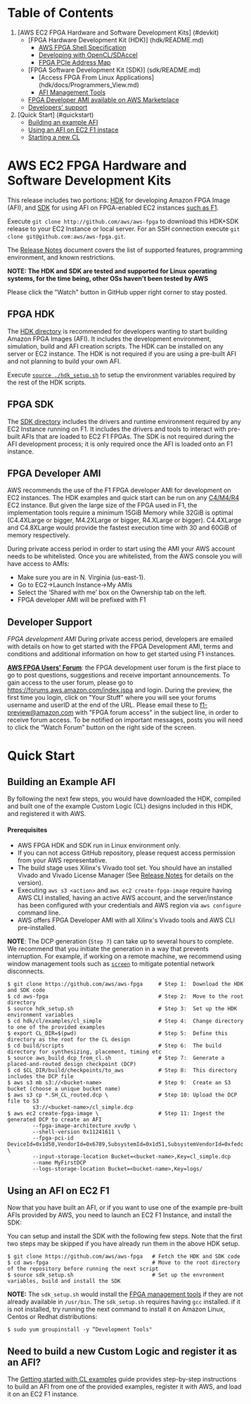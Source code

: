 <span style="display: inline-block;">

# Table of Contents

1. [AWS EC2 FPGA Hardware and Software Development Kits] (#devkit)
    - [FPGA Hardware Development Kit (HDK)] (hdk/README.md)
        - [AWS FPGA Shell Specification](hdk/docs/AWS_Shell_Interface_Specification.md)
        - [Developing with OpenCL/SDAccel](hdk/docs/OpenCL_SDAccel_Development.md)
        - [FPGA PCIe Address Map](hdk/docs/AWS_Fpga_Pcie_Memory_Map.md)
    - [FPGA Software Development Kit (SDK)] (sdk/README.md)
        - [Access FPGA From Linux Applications] (hdk/docs/Programmers_View.md)
        - [AFI Management Tools](sdk/management/fpga_image_tools/README.md)
    - [FPGA Developer AMI available on AWS Marketplace](#devAmi)
    - [Developers' support](#devSupport)
2. [Quick Start] (#quickstart)
    - [Building an example AFI](#buildingAnExample)
    - [Using an AFI on EC2 F1 instace](#usingAfi)
    - [Starting a new CL](#clExamples)

# AWS EC2 FPGA Hardware and Software Development Kits <a name="devkit"></a>

This release includes two portions: [HDK](./hdk) for developing Amazon FPGA Image (AFI),  and [SDK](./sdk) for using AFI on FPGA-enabled EC2 instances [such as F1](https://aws.amazon.com/ec2/instance-types/f1/).

Execute `git clone http://github.com/aws/aws-fpga` to download this HDK+SDK release to your EC2 Instance or local server.
For an SSH connection execute `git clone git@github.com:aws/aws-fpga.git`.

The [Release Notes](./RELEASE_NOTES.md) document covers the list of supported features, programming environment, and known restrictions.

**NOTE: The HDK and SDK are tested and supported for Linux operating systems, for the time being, other OSs haven't been tested by AWS**

Please click the "Watch" button in GitHub upper right corner to stay posted.

## FPGA HDK

The [HDK directory](./hdk) is recommended for developers wanting to start building Amazon FPGA Images (AFI). It includes the development environment, simulation, build and AFI creation scripts.  The HDK can be installed on any server or EC2 instance. The HDK is not required if you are using a pre-built AFI and not planning to build your own AFI.

Execute [`source ./hdk_setup.sh`](./hdk_setup.sh) to setup the environment variables required by the rest of the HDK scripts.

## FPGA SDK

The [SDK directory](./sdk) includes the drivers and runtime environment required by any EC2 Instance running on F1. It includes the drivers and tools to interact with pre-built AFIs that are loaded to EC2 F1 FPGAs. The SDK is not required during the AFI development process; it is only required once the AFI is loaded onto an F1 instance.

## FPGA Developer AMI <a name="devAmi"></a>

AWS recommends the use of the F1 FPGA developer AMI for development on EC2 instances.  The HDK examples and quick start can be run on any [C4/M4/R4](https://aws.amazon.com/ec2/instance-types/) EC2 instance. But given the large size of the FPGA used in F1, the implementation tools require a minimum 15GiB Memory while 32GiB is optimal (C4.4XLarge or bigger, M4.2XLarge or bigger, R4.XLarge or bigger). C4.4XLarge and C4.8XLarge would provide the fastest execution time with 30 and 60GiB of memory respectively. 

During private access period in order to start using the AMI your AWS account needs to be whitelisted.  Once you are whitelisted, from the AWS console you will have access to AMIs:

* Make sure you are in N. Virginia (us-east-1).  
* Go to EC2->Launch Instance->My AMIs
* Select the ‘Shared with me’ box on the Ownership tab on the left.
* FPGA developer AMI will be prefixed with F1 

## Developer Support <a name="devSupport"></a>

*FPGA development AMI* During private access period, developers are emailed with details on how to get started with the FPGA Development AMI, terms and conditions and additional information on how to get started using F1 instances.  

[**AWS FPGA Users' Forum**](https://forums.aws.amazon.com/index.jspa): the FPGA development user forum is the first place to go to post questions, suggestions and receive important announcements. To gain access to the user forum, please go to https://forums.aws.amazon.com/index.jspa and login. During the preview, the first time you login, click on "Your Stuff" where you will see your forums username and userID at the end of the URL. Please email these to f1-preview@amazon.com with "FPGA forum access" in the subject line, in order to receive forum access. To be notified on important messages, posts you will need to click the “Watch Forum” button on the right side of the screen.

 
# Quick Start <a name="quickstart"></a>

## Building an Example AFI <a name="buidAnExample"></a>

By following the next few steps, you would have downloaded the HDK, compiled and built one of the example Custom Logic (CL) designs included in this HDK, and registered it with AWS.  

#### Prerequisites
* AWS FPGA HDK and SDK run in Linux environment only.
* If you can not access GitHub repository, please request access permission from your AWS representative.
* The build stage uses Xilinx's Vivado tool set. You should have an installed Vivado and Vivado License Manager (See [Release Notes](./RELEASE_NOTES.md) for details on the version).
* Executing `aws s3 <action>` and `aws ec2 create-fpga-image` require having AWS CLI installed, having an active AWS account, and the server/instance has been configured with your credentials and AWS region via `aws configure` command line.
* AWS offers FPGA Developer AMI with all Xilinx's Vivado tools and AWS CLI pre-installed.

**NOTE**: The DCP generation (`Step 7`) can take up to several hours to complete. 
We recommend that you initiate the generation in a way that prevents interruption. 
For example, if working on a remote machine, we recommend using window management tools such as [`screen`](https://www.gnu.org/software/screen/manual/screen.html) to mitigate potential network disconnects.  

```
$ git clone https://github.com/aws/aws-fpga     # Step 1:  Download the HDK and SDK code
$ cd aws-fpga                                   # Step 2:  Move to the root directory
$ source hdk_setup.sh                           # Step 3:  Set up the HDK environment variables
$ cd hdk/cl/examples/cl_simple                  # Step 4:  Change directory to one of the provided examples
$ export CL_DIR=$(pwd)                          # Step 5:  Define this directory as the root for the CL design
$ cd build/scripts                              # Step 6:  The build directory for synthesizing, placement, timing etc
$ source aws_build_dcp_from_cl.sh               # Step 7:  Generate a placed-and-routed design checkpoint (DCP)
$ cd $CL_DIR/build/checkpoints/to_aws           # Step 8:  This directory includes the DCP file
$ aws s3 mb s3://<bucket-name>                  # Step 9:  Create an S3 bucket (choose a unique bucket name)
$ aws s3 cp *.SH_CL_routed.dcp \                # Step 10: Upload the DCP file to S3
        s3://<bucket-name>/cl_simple.dcp
$ aws ec2 create-fpga-image \                   # Step 11: Ingest the generated DCP to create an AFI  
        --fpga-image-architecture xvu9p \
        --shell-version 0x11241611 \
        --fpga-pci-id DeviceId=0x1d50,VendorId=0x6789,SubsystemId=0x1d51,SubsystemVendorId=0xfedc \
        --input-storage-location Bucket=<bucket-name>,Key=cl_simple.dcp
        --name MyFirstDCP
        --logs-storage-location Bucket=<bucket-name>,Key=logs/
```


## Using an AFI on EC2 F1<a name="usingAfi"></a>

Now that you have built an AFI, or if you want to use one of the example pre-built AFIs provided by AWS, you need to launch an EC2 F1 Instance, and install the SDK:

You can setup and install the SDK with the following few steps.  Note that the first two steps may be skipped if you have already run them in the above HDK setup.

```
$ git clone https://github.com/aws/aws-fpga   # Fetch the HDK and SDK code
$ cd aws-fpga                                 # Move to the root directory of the repository before running the next script
$ source sdk_setup.sh                         # Set up the envronment variables, build and install the SDK
```

**NOTE:** The `sdk_setup.sh` would install the [FPGA management tools](./sdk/management/fpga_image_tools/README.md) if they are not already available in `/usr/bin`. The `sdk_setup.sh` requires having `gcc` installed.  if it is not installed, try running the next command to install it on Amazon Linux, Centos or Redhat distributions:

```
$ sudo yum groupinstall -y “Development Tools"
```

## Need to build a new Custom Logic and register it as an AFI?<a name="clExamples"></a>

The [Getting started with CL examples](./hdk/cl/examples/README.md) guide provides step-by-step instructions to build an AFI from one of the provided examples, register it with AWS, and load it on an EC2 F1 instance.

